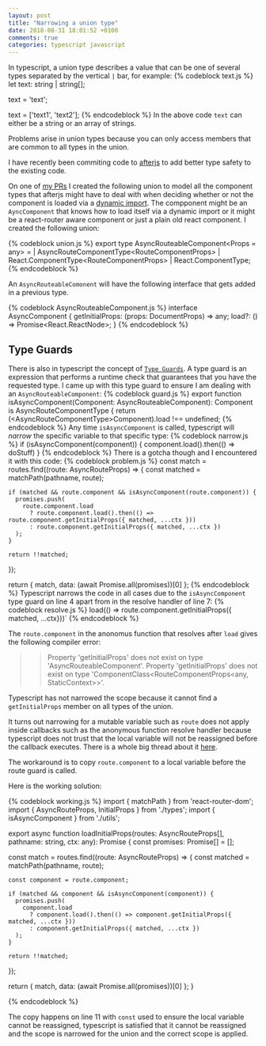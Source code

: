 ```yaml
---
layout: post
title: "Narrowing a union type"
date: 2018-08-31 18:01:52 +0100
comments: true
categories: typescript javascript
---
```

In typescript, a union type describes a value that can be one of several types separated by the vertical `|` bar, for example:
{% codeblock text.js %}
let text: string | string[];

text = 'text';

text = ['text1', 'text2'];
{% endcodeblock %}
In the above code `text` can either be a string or an array of strings.

Problems arise in union types because you can only access members that are common to all types in the union.

I have recently been commiting code to [afterjs](https://github.com/jaredpalmer/after.js) to add better type safety to the existing code.

On one of [my PRs](https://github.com/jaredpalmer/after.js/pull/166) I created the following union to model all the component types that afterjs might have to deal with when deciding whether or not the component is loaded via a [dynamic import](https://webpack.js.org/guides/code-splitting/).  The compponent might be an `AyncComponent` that knows how to load itself via a dynamic import or it might be a react-router aware component or just a plain old react component.  I created the following union:

{% codeblock union.js %}
export type AsyncRouteableComponent<Props = any> =
  | AsyncRouteComponentType<RouteComponentProps<Props>>
  | React.ComponentType<RouteComponentProps<Props>>
  | React.ComponentType<Props>;
{% endcodeblock %}

An `AsyncRouteableComonent` will have the following interface that gets added in a previous type.

{% codeblock AsyncRouteableComponent.js %}
interface AsyncComponent {
  getInitialProps: (props: DocumentProps) => any;
  load?: () => Promise<React.ReactNode>;
}
{% endcodeblock %}

## Type Guards
There is also in typescript the concept of <a href="https://medium.com/@OlegVaraksin/narrow-interfaces-in-typescript-5dadbce7b463" target="_blank">`Type Guards`</a>.  A type guard is an expression that performs a runtime check that guarantees that you have the requested type.  I came up with this type guard to ensure I am dealing with an `AsyncRouteableComponent`:
{% codeblock guard.js %}
export function isAsyncComponent(Component: AsyncRouteableComponent): Component is AsyncRouteComponentType<any> {
  return (<AsyncRouteComponentType<any>>Component).load !== undefined;
{% endcodeblock %}
Any time `isAsyncComponent` is called, typescript will *narrow* the specific variable to that specific type:
{% codeblock narrow.js %}
if (isAsyncComponent(component)) {
    component.load().then(() => doStuff)
}
{% endcodeblock %}
There is a gotcha though and I encountered it with this code:
{% codeblock problem.js %}
  const match = routes.find((route: AsyncRouteProps) => {
    const matched = matchPath(pathname, route);

    if (matched && route.component && isAsyncComponent(route.component)) {
      promises.push(
        route.component.load
          ? route.component.load().then(() => route.component.getInitialProps({ matched, ...ctx }))
          : route.component.getInitialProps({ matched, ...ctx })
      );
    }

    return !!matched;
  });

  return {
    match,
    data: (await Promise.all(promises))[0]
  };
{% endcodeblock %}
Typescript narrows the code in all cases due to the `isAsyncComponent` type guard on line 4 apart from in the resolve handler of line 7:
{% codeblock resolve.js %}
load(() => route.component.getInitialProps({ matched, ...ctx}))`
{% endcodeblock %}

The `route.component` in the anonomus function that resolves after `load` gives  the following compiler error:

>> Property 'getInitialProps' does not exist on type 'AsyncRouteableComponent<any>'.
>>  Property 'getInitialProps' does not exist on type 'ComponentClass<RouteComponentProps<any, StaticContext>>'.

Typescript has not narrowed the scope because it cannot find a `getInitialProps` member on all types of the union.

It turns out narrowing for a mutable variable such as `route` does not apply inside callbacks such as the anonymous function resolve handler because typescript does not trust that the local variable will not be reassigned before the callback executes.  There is a whole big thread about it [here](https://github.com/Microsoft/TypeScript/issues/7662). 

The workaround is to copy `route.component` to a local variable before the route guard is called.

Here is the working solution:

{% codeblock working.js %}
import { matchPath } from 'react-router-dom';
import { AsyncRouteProps, InitialProps } from './types';
import { isAsyncComponent } from './utils';

export async function loadInitialProps(routes: AsyncRouteProps[], pathname: string, ctx: any): Promise<InitialProps> {
  const promises: Promise<any>[] = [];

  const match = routes.find((route: AsyncRouteProps) => {
    const matched = matchPath(pathname, route);

    const component = route.component;

    if (matched && component && isAsyncComponent(component)) {
      promises.push(
        component.load
          ? component.load().then(() => component.getInitialProps({ matched, ...ctx }))
          : component.getInitialProps({ matched, ...ctx })
      );
    }

    return !!matched;
  });

  return {
    match,
    data: (await Promise.all(promises))[0]
  };
}

{% endcodeblock %}

The copy happens on line 11 with `const` used to ensure the local variable cannot be reassigned, typescript is satisfied that it cannot be reassigned and the scope is narrowed for the union and the correct scope is applied.

